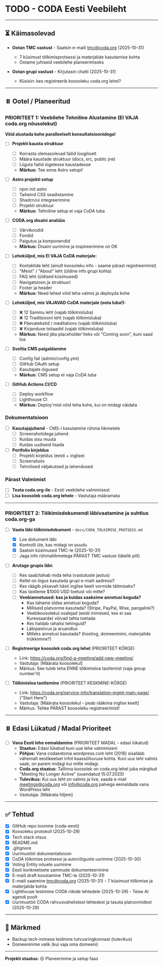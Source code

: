 # TODO - CODA Eesti Veebileht

---

## ⏳ Käimasolevad

- **Ootan TMC vastust** - Saatsin e-maili tmc@coda.org (2025-10-31)
  - 7 küsimust tõlkimisprotsessi ja materjalide kasutamise kohta
  - Ootame juhiseid veebilehe planeerimiseks

- **Ootan grupi vastust** - Kirjutasin chatti (2025-10-31)
  - Küsisin: kes registreerib koosoleku coda.org lehel?

---

## ⏸️ Ootel / Planeeritud

### PRIORITEET 1: Veebilehe Tehniline Alustamine (EI VAJA coda.org nõusolekut)

**Võid alustada kohe paralleelselt konsultatsioonidega!**

- [ ] **Projekti kausta struktuur**
  - [ ] Korrasta olemasolevad failid loogiliselt
  - [ ] Määra kaustade struktuur (docs, src, public jne)
  - [ ] Liiguta failid õigetesse kaustadesse
  - **Märkus:** Tee enne Astro setupi!

- [ ] **Astro projekti setup**
  - [ ] npm init astro
  - [ ] Tailwind CSS seadistamine
  - [ ] Shadcn/ui integreerimine
  - [ ] Projekti struktuur
  - **Märkus:** Tehniline setup ei vaja CoDA luba

- [ ] **CODA.org disaini analüüs**
  - [ ] Värvikoodid
  - [ ] Fondid
  - [ ] Paigutus ja komponendid
  - **Märkus:** Disaini uurimine ja inspireerimine on OK

- [ ] **Leheküljed, mis EI VAJA CoDA materjale:**
  - [ ] Kontaktide leht (ainult koosoleku info - saame pärast registreerimist)
  - [ ] "Meist" / "About" leht (üldine info grupi kohta)
  - [ ] FAQ leht (üldised küsimused)
  - [ ] Navigatsioon ja struktuuri
  - [ ] Footer ja header
  - **Märkus:** Need lehed võid teha valmis ja deployda kohe

- [ ] **Leheküljed, mis VAJAVAD CoDA materjale (oota luba!):**
  - [ ] ❌ 12 Sammu leht (vajab tõlkimisluba)
  - [ ] ❌ 12 Traditsiooni leht (vajab tõlkimisluba)
  - [ ] ❌ Päevatekstid / meditations (vajab tõlkimisluba)
  - [ ] ❌ Kirjanduse tsitaadid (vajab tõlkimisluba)
  - **Märkus:** Need jäta placeholder'iteks või "Coming soon", kuni saad loa

- [ ] **Sveltia CMS paigaldamine**
  - [ ] Config fail (admin/config.yml)
  - [ ] GitHub OAuth setup
  - [ ] Kasutajate õigused
  - **Märkus:** CMS setup ei vaja CoDA luba

- [ ] **GitHub Actions CI/CD**
  - [ ] Deploy workflow
  - [ ] Lighthouse CI
  - **Märkus:** Deploy'mist võid teha kohe, kui on midagi näidata

### Dokumentatsioon

- [ ] **Kasutajajuhend** - CMS-i kasutamine rühma liikmetele
  - [ ] Screenshotidega juhend
  - [ ] Kuidas sisu muuta
  - [ ] Kuidas uudiseid lisada

- [ ] **Portfolio kirjeldus**
  - [ ] Projekti kirjeldus (eesti + inglise)
  - [ ] Screenshots
  - [ ] Tehnilised väljakutsed ja lahendused

### Pärast Valmimist

- [ ] **Teata coda.org-ile** - Eesti veebilehe valmimisest
- [ ] **Lisa koosolek coda.org lehele** - Vastutaja määramata

---

### PRIORITEET 2: Tõlkimisdokumendi läbivaatamine ja suhtlus coda.org-ga

- [ ] **Vaata läbi tõlkimisdokument** - `docs/CODA_TOLKIMISE_PROTSESS.md`
  - [x] Loe dokument läbi
  - [x] Kontrolli üle, kas midagi on puudu
  - [x] Saatsin küsimused TMC-le (2025-10-31)
  - [ ] Jaga info rühmaliikmetega PÄRAST TMC vastust (täielik pilt)

- [ ] **Arutage grupis läbi:**
  - [ ] Kes saab/tahab mida teha (vastutuste jaotus)
  - [ ] Kellel on õigus kasutada grupi e-maili aadressi?
  - [ ] Kes räägib piisavalt hästi inglise keelt vormide täitmiseks?
  - [ ] Kas taotleme $1000 USD toetust või mitte?
  - [ ] **Veebiannetused: kas ja kuidas saaksime annetusi koguda?**
    - Kas tahame üldse annetusi koguda?
    - Milliseid platvorme kasutada? (Stripe, PayPal, Wise, pangalink?)
    - Veebikoosolekul osalejad (eesti inimesed, kes ei saa Kuressaarde) võivad tahta toetada
    - Kes haldab rahalisi tehinguid?
    - Läbipaistvus ja aruandlus
    - Milleks annetusi kasutada? (hosting, domeeninimi, materjalide trükkimine?)

- [ ] **Registreerige koosolek coda.org lehel** (PRIORITEET KÕRGE)
  - Link: https://coda.org/find-a-meeting/add-new-meeting/
  - Vastutaja: [Määrata koosolekul]
  - Märkus: See tuleb teha ENNE tõlkimisloa taotlemist (vaja group number'it)

- [ ] **Tõlkimisloa taotlemine** (PRIORITEET KESKMINE-KÕRGE)
  - Link: https://coda.org/service-info/translation-mgmt-main-page/ ("Start Here")
  - Vastutaja: [Määrata koosolekul - peab rääkima inglise keelt]
  - Märkus: Tehke PÄRAST koosoleku registreerimist!

---

## ⏸️ Edasi Lükatud / Madal Prioriteet

- [ ] **Vana Eesti lehe eemaldamine** (PRIORITEET MADAL - edasi lükatud)
  - **Staatus:** Edasi lükatud kuni uue lehe valmimiseni
  - **Põhjus:** Vana codaestonia.wordpress.com leht (2016) sisaldab vähemalt eestikeelset infot kaassõltuvuse kohta. Kuni uus leht valmis saab, on parem midagi kui mitte midagi.
  - **Coda.org staatus:** Tallinna koosolek on coda.org lehel juba märgitud "Meeting No Longer Active" (uuendatud 15.07.2025)
  - **Tulevikus:** Kui uus leht on valmis ja live, saada e-mail meetings@coda.org või info@coda.org palvega eemaldada vana WordPress leht
  - Vastutaja: [Määrata hiljem]

---

## ✅ Tehtud

- [x] GitHub repo loomine (coda-eesti)
- [x] Koosoleku protokoll (2025-10-29)
- [x] Tech stack otsus
- [x] README.md
- [x] .gitignore
- [x] Uurimustöö dokumentatsioon
- [x] CoDA tõlkimise protsessi ja autoriõiguste uurimine (2025-10-30)
- [x] Voting Entity nõuete uurimine
- [x] Eesti konkreetsete sammude dokumenteerimine
- [x] E-maili draft koostamine TMC-le (2025-10-31)
- [x] E-maili saatmine tmc@coda.org (2025-10-31) - 7 küsimust tõlkimise ja materjalide kohta
- [x] Lighthouse testimine CODA riikide lehtedele (2025-10-29) - Teise AI agendi poolt
- [x] Uurimustöö CODA rahvusvahelistest lehtedest ja tasuta platvormidest (2025-10-29)

---

## 📝 Märkmed

- Backup tech-inimese leidmine tutvusringkonnast (tulevikus)
- Domeeninime valik (kui vaja oma domeeni)

---

**Projekti staatus:** 🟡 Planeerimine ja setup faas
